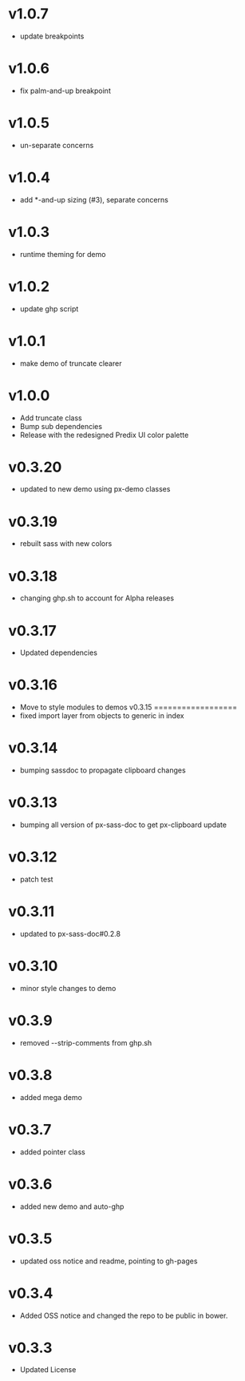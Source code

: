 v1.0.7
==================
* update breakpoints

v1.0.6
==================
* fix palm-and-up breakpoint

v1.0.5
==================
* un-separate concerns

v1.0.4
==================
* add *-and-up sizing (#3), separate concerns

v1.0.3
==================
* runtime theming for demo

v1.0.2
==================
* update ghp script

v1.0.1
==================
* make demo of truncate clearer

v1.0.0
==================
* Add truncate class
* Bump sub dependencies
* Release with the redesigned Predix UI color palette

v0.3.20
==================
* updated to new demo using px-demo classes

v0.3.19
==================
* rebuilt sass with new colors

v0.3.18
==================
* changing ghp.sh to account for Alpha releases

v0.3.17
==================
* Updated dependencies

v0.3.16
==================
* Move to style modules to demos
v0.3.15
==================
* fixed import layer from objects to generic in index

v0.3.14
==================
* bumping sassdoc to propagate clipboard changes

v0.3.13
==================
* bumping all version of px-sass-doc to get px-clipboard update

v0.3.12
==================
* patch test

v0.3.11
==============================
* updated to px-sass-doc#0.2.8

v0.3.10
==============================
* minor style changes to demo

v0.3.9
==============================
* removed --strip-comments from ghp.sh

v0.3.8
==============================
* added mega demo

v0.3.7
==============================
* added pointer class

v0.3.6
==============================
* added new demo and auto-ghp

v0.3.5
==============================
* updated oss notice and readme, pointing to gh-pages

v0.3.4
==============================
* Added OSS notice and changed the repo to be public in bower.

v0.3.3
===================
* Updated License
